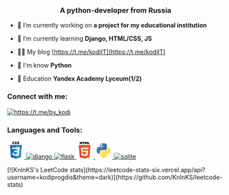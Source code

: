 <h3 align="center">A python-developer from Russia</h3>

- 🔭 I’m currently working on **a project for my educational institution**

- 🌱 I’m currently learning **Django, HTML/CSS, JS**

- 👨‍💻 My blog [https://t.me/kodiIT](https://t.me/kodiIT)

- 💬 I'm know **Python**

- 🏢 Education **Yandex Academy Lyceum(1/2)**

<h3 align="left">Connect with me:</h3>
<p align="left">
<a href="/https://t.me/by_kodi" target="blank"><img align="center" src="https://raw.githubusercontent.com/rahuldkjain/github-profile-readme-generator/master/src/images/icons/Social/rss.svg" alt="https://t.me/by_kodi" height="30" width="40" /></a>
</p>

<h3 align="left">Languages and Tools:</h3>
<p align="left"> <a href="https://www.w3schools.com/css/" target="_blank" rel="noreferrer"> <img src="https://raw.githubusercontent.com/devicons/devicon/master/icons/css3/css3-original-wordmark.svg" alt="css3" width="40" height="40"/> </a> <a href="https://www.djangoproject.com/" target="_blank" rel="noreferrer"> <img src="https://cdn.worldvectorlogo.com/logos/django.svg" alt="django" width="40" height="40"/> </a> <a href="https://flask.palletsprojects.com/" target="_blank" rel="noreferrer"> <img src="https://www.vectorlogo.zone/logos/pocoo_flask/pocoo_flask-icon.svg" alt="flask" width="40" height="40"/> </a> <a href="https://www.w3.org/html/" target="_blank" rel="noreferrer"> <img src="https://raw.githubusercontent.com/devicons/devicon/master/icons/html5/html5-original-wordmark.svg" alt="html5" width="40" height="40"/> </a> <a href="https://www.python.org" target="_blank" rel="noreferrer"> <img src="https://raw.githubusercontent.com/devicons/devicon/master/icons/python/python-original.svg" alt="python" width="40" height="40"/> </a> <a href="https://www.sqlite.org/" target="_blank" rel="noreferrer"> <img src="https://www.vectorlogo.zone/logos/sqlite/sqlite-icon.svg" alt="sqlite" width="40" height="40"/> </a> </p>
[![KnlnKS's LeetCode stats](https://leetcode-stats-six.vercel.app/api?username=kodiprogdis&theme=dark)](https://github.com/KnlnKS/leetcode-stats)
